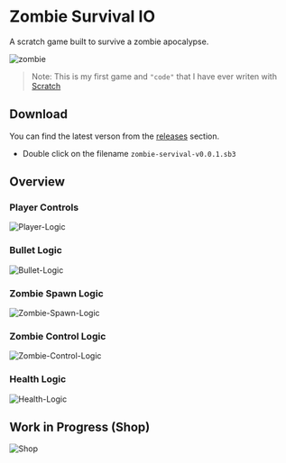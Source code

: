# Zombie Survival IO

A scratch game built to survive a zombie apocalypse.

![zombie](https://user-images.githubusercontent.com/45475484/58449192-4c605000-80bf-11e9-987c-fb7fe12d0e29.gif)

> Note: This is my first game and `"code"` that I have ever writen with [Scratch](https://scratch.mit.edu/)

## Download

You can find the latest verson from the [releases](https://github.com/PinkInkTV/zombie-survival-io/releases/tag/v0.0.1) section.

- Double click on the filename `zombie-servival-v0.0.1.sb3`

## Overview

### Player Controls
![Player-Logic](https://user-images.githubusercontent.com/45475484/58449300-c264b700-80bf-11e9-988c-22a68f0cf483.png)

### Bullet Logic
![Bullet-Logic](https://user-images.githubusercontent.com/45475484/58449395-3901b480-80c0-11e9-835e-95806910b999.png)

### Zombie Spawn Logic

![Zombie-Spawn-Logic](https://user-images.githubusercontent.com/45475484/58449459-7c5c2300-80c0-11e9-86af-1d14b985821c.png)

### Zombie Control Logic

![Zombie-Control-Logic](https://user-images.githubusercontent.com/45475484/58449572-bcbba100-80c0-11e9-9f1f-2601b4e3d4a7.png)


### Health Logic

![Health-Logic](https://user-images.githubusercontent.com/45475484/58449783-0b693b00-80c1-11e9-8552-64823da17cfd.png)


## Work in Progress (Shop)

![Shop](https://user-images.githubusercontent.com/45475484/58449868-44091480-80c1-11e9-9df8-46f3d5103f56.png)

